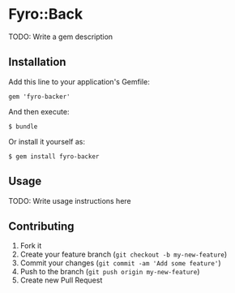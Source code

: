 # Fyro::Back

TODO: Write a gem description

## Installation

Add this line to your application's Gemfile:

    gem 'fyro-backer'

And then execute:

    $ bundle

Or install it yourself as:

    $ gem install fyro-backer

## Usage

TODO: Write usage instructions here

## Contributing

1. Fork it
2. Create your feature branch (`git checkout -b my-new-feature`)
3. Commit your changes (`git commit -am 'Add some feature'`)
4. Push to the branch (`git push origin my-new-feature`)
5. Create new Pull Request
